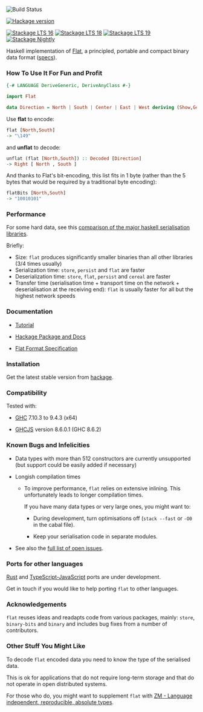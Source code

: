 
![Build Status](https://github.com/Quid2/flat/actions/workflows/haskell-ci.yml/badge.svg)

[![Hackage version](https://img.shields.io/hackage/v/flat.svg)](http://hackage.haskell.org/package/flat)

[![Stackage LTS 16](http://stackage.org/package/flat/badge/lts-16)](http://stackage.org/lts/package/flat)
[![Stackage LTS 18](http://stackage.org/package/flat/badge/lts-18)](http://stackage.org/lts/package/flat)
[![Stackage LTS 19](http://stackage.org/package/flat/badge/lts-19)](http://stackage.org/lts/package/flat)
[![Stackage Nightly](http://stackage.org/package/flat/badge/nightly)](http://stackage.org/nightly/package/flat)

Haskell implementation of [Flat](http://quid2.org/docs/Flat.pdf), a principled, portable and compact binary data format ([specs](http://quid2.org)).


### How To Use It For Fun and Profit

```haskell
{-# LANGUAGE DeriveGeneric, DeriveAnyClass #-}
```

```haskell
import Flat
```



```haskell
data Direction = North | South | Center | East | West deriving (Show,Generic,Flat)
```

Use **flat** to encode: 

```haskell
flat [North,South]
-> "\149"
```


and **unflat** to decode:

```haskell
unflat (flat [North,South]) :: Decoded [Direction]
-> Right [ North , South ]
```


And thanks to Flat's bit-encoding, this list fits in 1 byte (rather than the 5 bytes that would be required by a traditional byte encoding):

```haskell
flatBits [North,South]
-> "10010101"
```



### Performance

For some hard data, see this [comparison of the major haskell serialisation libraries](https://github.com/haskell-perf/serialization).

Briefly:
 * Size: `flat` produces significantly smaller binaries than all other libraries (3/4 times usually)
 * Serialization time: `store`, `persist` and `flat` are faster
 * Deserialization time: `store`, `flat`, `persist` and `cereal` are faster
 * Transfer time (serialisation time + transport time on the network + deserialisation at the receiving end): `flat` is usually faster for all but the highest network speeds

### Documentation

* [Tutorial](http://hackage.haskell.org/package/flat/docs/Flat-Tutorial.html)

* [Hackage Package and Docs](http://hackage.haskell.org/package/flat)

* [Flat Format Specification](http://quid2.org/docs/Flat.pdf)

### Installation

Get the latest stable version from [hackage](https://hackage.haskell.org/package/flat).

### Compatibility

Tested with:

* [GHC](https://www.haskell.org/ghc/) 7.10.3 to 9.4.3 (x64)


* [GHCJS](https://github.com/ghcjs/ghcjs) version 8.6.0.1 (GHC 8.6.2) 



### Known Bugs and Infelicities

* Data types with more than 512 constructors are currently unsupported (but support could be easily added if necessary)

* Longish compilation times

  * To improve performance, `flat` relies on extensive inlining. This unfortunately leads to longer compilation times.

    If you have many data types or very large ones, you might want to: 

      * During development, turn optimisations off (`stack --fast` or `-O0` in the cabal file).

      * Keep your serialisation code in separate modules.

* See also the [full list of open issues](https://github.com/Quid2/flat/issues).

### Ports for other languages

[Rust](https://www.rust-lang.org/) and [TypeScript-JavaScript](https://github.com/Quid2/ts) ports are under development.


Get in touch if you would like to help porting `flat` to other languages.

### Acknowledgements

`flat` reuses ideas and readapts code from various packages, mainly: `store`, `binary-bits` and `binary` and includes bug fixes from a number of contributors.

### Other Stuff You Might Like

To decode `flat` encoded data you need to know the type of the serialised data.

This is ok for applications that do not require long-term storage and that do not operate in open distributed systems.

For those who do, you might want to supplement `flat` with [ZM - Language independent, reproducible, absolute types](https://github.com/Quid2/zm).
